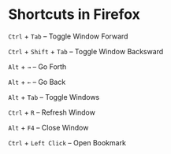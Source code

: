 # Shortcuts in Firefox

`Ctrl` + `Tab` – Toggle Window Forward

`Ctrl` + `Shift` + `Tab` – Toggle Window Backsward

`Alt` + `→` – Go Forth

`Alt` + `←` – Go Back

`Alt` + `Tab` – Toggle Windows



`Ctrl` + `R` – Refresh Window

`Alt` + `F4` – Close Window

`Ctrl` + `Left Click` – Open Bookmark

